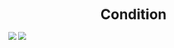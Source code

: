 <h1 align="center"> Condition </h1>
<img src="https://user-images.githubusercontent.com/25712677/57926863-84aa9780-7850-11e9-9f70-26dbd34b6105.png" style="max-width:100%;">
<img src="https://user-images.githubusercontent.com/25712677/57926869-8c6a3c00-7850-11e9-81a6-2e532f46df96.png" style="max-width:100%;">
